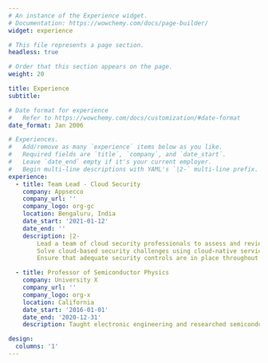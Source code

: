 ```yaml
---
# An instance of the Experience widget.
# Documentation: https://wowchemy.com/docs/page-builder/
widget: experience

# This file represents a page section.
headless: true

# Order that this section appears on the page.
weight: 20

title: Experience
subtitle:

# Date format for experience
#   Refer to https://wowchemy.com/docs/customization/#date-format
date_format: Jan 2006

# Experiences.
#   Add/remove as many `experience` items below as you like.
#   Required fields are `title`, `company`, and `date_start`.
#   Leave `date_end` empty if it's your current employer.
#   Begin multi-line descriptions with YAML's `|2-` multi-line prefix.
experience:
  - title: Team Lead - Cloud Security
    company: Appsecco
    company_url: ''
    company_logo: org-gc
    location: Bengaluru, India
    date_start: '2021-01-12'
    date_end: ''
    description: |2-
        Lead a team of cloud security professionals to assess and review cloud network configurations for AWS, Azure, and Google Cloud, identifying risks, and making recommendations for remediation.
        Solve cloud-based security challenges using cloud-native services, open-source tools, and best practices.
        Ensure that adequate security controls are in place throughout the cloud platform, services, and solutions.

  - title: Professor of Semiconductor Physics
    company: University X
    company_url: ''
    company_logo: org-x
    location: California
    date_start: '2016-01-01'
    date_end: '2020-12-31'
    description: Taught electronic engineering and researched semiconductor physics.

design:
  columns: '1'
---
```

